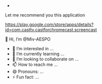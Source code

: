 - 
Let me recommend you this application

https://play.google.com/store/apps/details?id=com.casttv.castforchromecast.screencast

👋 Hi, I’m @Miv-AESPO
- 👀 I’m interested in ...
- 🌱 I’m currently learning ...
- 💞️ I’m looking to collaborate on ...
- 📫 How to reach me ...
- 😄 Pronouns: ...
- ⚡ Fun fact: ...

<!---
Miv-AESPO/Miv-AESPO is a ✨ special ✨ repository because its `README.md` (this file) appears on your GitHub profile.
You can click the Preview link to take a look at your changes.
--->
